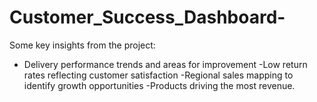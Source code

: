 # Customer_Success_Dashboard-
Some key insights from the project:

- Delivery performance trends and areas for improvement 
-Low return rates reflecting customer satisfaction 
-Regional sales mapping to identify growth opportunities
-Products driving the most revenue.
